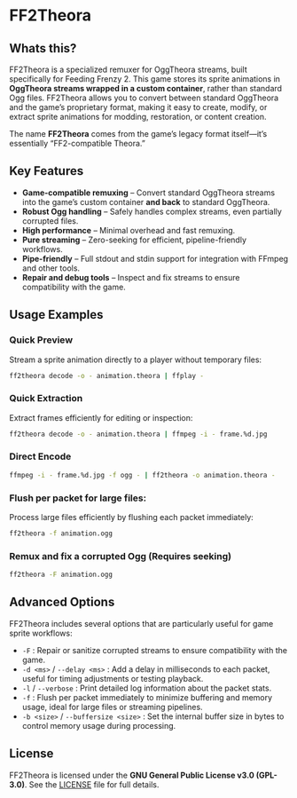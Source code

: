 # FF2Theora

## Whats this?

FF2Theora is a specialized remuxer for OggTheora streams, built specifically for Feeding Frenzy 2. This game stores its sprite animations in **OggTheora streams wrapped in a custom container**, rather than standard Ogg files. FF2Theora allows you to convert between standard OggTheora and the game’s proprietary format, making it easy to create, modify, or extract sprite animations for modding, restoration, or content creation.

The name **FF2Theora** comes from the game’s legacy format itself—it’s essentially “FF2-compatible Theora.”


## Key Features
- **Game-compatible remuxing** – Convert standard OggTheora streams into the game’s custom container **and back** to standard OggTheora.  
- **Robust Ogg handling** – Safely handles complex streams, even partially corrupted files.  
- **High performance** – Minimal overhead and fast remuxing.  
- **Pure streaming** – Zero-seeking for efficient, pipeline-friendly workflows.  
- **Pipe-friendly** – Full stdout and stdin support for integration with FFmpeg and other tools.  
- **Repair and debug tools** – Inspect and fix streams to ensure compatibility with the game.

## Usage Examples

### Quick Preview
Stream a sprite animation directly to a player without temporary files:
```bash
ff2theora decode -o - animation.theora | ffplay -
```
### Quick Extraction
Extract frames efficiently for editing or inspection:
```bash
ff2theora decode -o - animation.theora | ffmpeg -i - frame.%d.jpg
```
### Direct Encode
```bash
ffmpeg -i - frame.%d.jpg -f ogg - | ff2theora -o animation.theora -
```
### Flush per packet for large files:
Process large files efficiently by flushing each packet immediately:
```bash
ff2theora -f animation.ogg
```
### Remux and fix a corrupted Ogg (Requires seeking)
```bash
ff2theora -F animation.ogg
```
## Advanced Options

FF2Theora includes several options that are particularly useful for game sprite workflows:

- `-F` : Repair or sanitize corrupted streams to ensure compatibility with the game.  
- `-d <ms>` / `--delay <ms>` : Add a delay in milliseconds to each packet, useful for timing adjustments or testing playback.  
- `-l` / `--verbose` : Print detailed log information about the packet stats.  
- `-f` : Flush per packet immediately to minimize buffering and memory usage, ideal for large files or streaming pipelines.  
- `-b <size>` / `--buffersize <size>` : Set the internal buffer size in bytes to control memory usage during processing.
## License

FF2Theora is licensed under the **GNU General Public License v3.0 (GPL-3.0)**. See the [LICENSE](LICENSE) file for full details.


